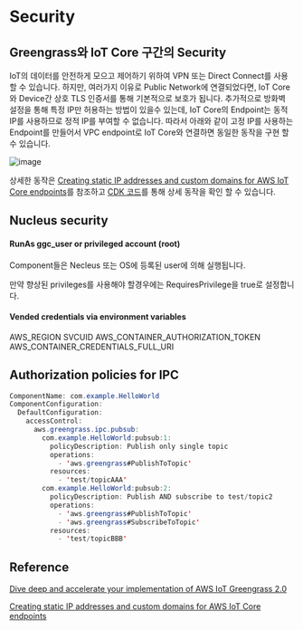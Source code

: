 # Security

## Greengrass와 IoT Core 구간의 Security

IoT의 데이터를 안전하게 모으고 제어하기 위하여 VPN 또는 Direct Connect를 사용할 수 있습니다. 하지만, 여러가지 이유로 Public Network에 연결되었다면, IoT Core와 Device간 상호 TLS 인증서를 통해 기본적으로 보호가 됩니다. 추가적으로 방화벽 설정을 통해 특정 IP만 허용하는 방법이 있을수 있는데, IoT Core의 Endpoint는 동적 IP를 사용하므로 정적 IP를 부여할 수 없습니다. 따라서 아래와 같이 고정 IP를 사용하는 Endpoint를 만들어서 VPC endpoint로 IoT Core와 연결하면 동일한 동작을 구현 할 수 있습니다.

![image](https://user-images.githubusercontent.com/52392004/184057209-2ccb4db5-85dd-4bac-b9df-97c4c0186651.png)

상세한 동작은 [Creating static IP addresses and custom domains for AWS IoT Core endpoints](https://aws.amazon.com/ko/blogs/iot/creating-static-ip-addresses-and-custom-domains-for-aws-iot-core-endpoints/)를 참조하고 [CDK 코드](https://github.com/aws-samples/aws-iot-endpoint-with-static-ips/blob/main/cdk/index.ts)를 통해 상세 동작을 확인 할 수 있습니다. 


## Nucleus security

#### RunAs ggc_user or privileged account (root)

Component들은 Necleus 또는 OS에 등록된 user에 의해 실행됩니다. 

만약 향상된 privileges를 사용해야 할경우에는 RequiresPrivilege을 true로 설정합니다. 

#### Vended credentials via environment variables

AWS_REGION
SVCUID
AWS_CONTAINER_AUTHORIZATION_TOKEN
AWS_CONTAINER_CREDENTIALS_FULL_URI

## Authorization policies for IPC

```java
ComponentName: com.example.HelloWorld
ComponentConfiguration:
  DefaultConfiguration:
    accessControl:
      aws.greengrass.ipc.pubsub:
        com.example.HelloWorld:pubsub:1:
          policyDescription: Publish only single topic
          operations:
            - 'aws.greengrass#PublishToTopic'
          resources:
            - 'test/topicAAA'
        com.example.HelloWorld:pubsub:2:
          policyDescription: Publish AND subscribe to test/topic2
          operations:
            - 'aws.greengrass#PublishToTopic'
            - 'aws.greengrass#SubscribeToTopic'
          resources:
            - 'test/topicBBB'
```

## Reference 

[Dive deep and accelerate your implementation of AWS IoT Greengrass 2.0](https://www.youtube.com/watch?v=t2x49uZuTwE)


[Creating static IP addresses and custom domains for AWS IoT Core endpoints](https://aws.amazon.com/ko/blogs/iot/creating-static-ip-addresses-and-custom-domains-for-aws-iot-core-endpoints/)

              
